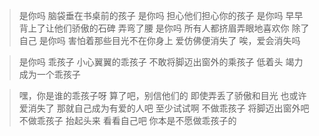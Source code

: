 > 是你吗
> 脑袋垂在书桌前的孩子
> 是你吗
> 担心他们担心你的孩子
> 是你吗
> 早早背上了让他们骄傲的石碑
> 弄弯了腰
> 是你吗
> 所有人都挤眉弄眼地喜欢你 除了自己
> 是你吗
> 害怕着那些目光不在你身上
> 爱仿佛便消失了
> 唉，爱会消失吗

> 是你吗 乖孩子
> 小心翼翼的乖孩子
> 不敢将脚迈出窗外的乘孩子
> 低着头
> 竭力成为一个乖孩子

> 嘿，你是谁的乖孩子呀
> 算了吧，别信他们的
> 即使弄丢了骄傲和目光
> 也或许爱消失了
> 那就自己成为有爱的人吧
> 至少试试啊
> 不做乖孩子
> 将脚迈出窗外吧
> 不做乖孩子
> 抬起头来
> 看看自己吧
> 你本是不愿做乖孩子的
<!-- ##{"timestamp":1699115134}## -->